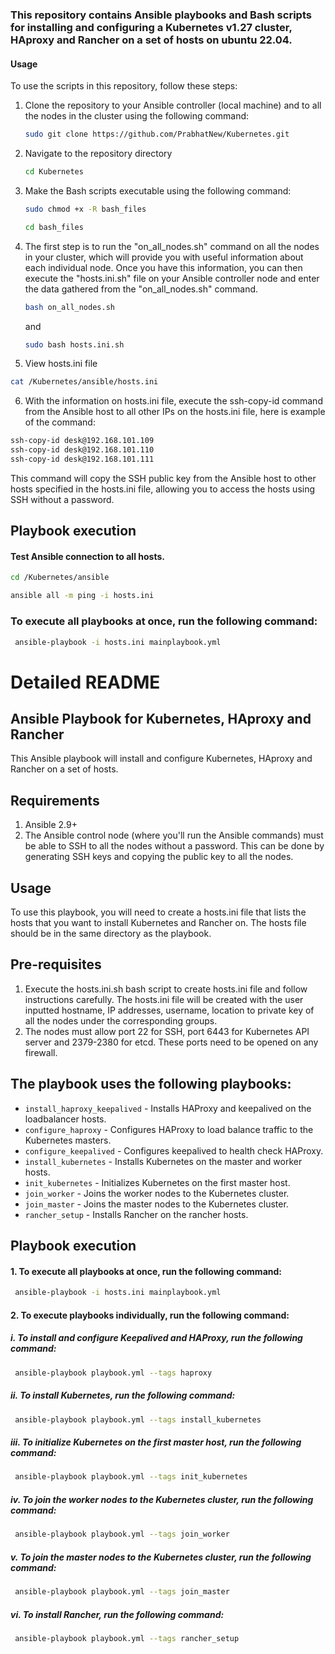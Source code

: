 ### This repository contains Ansible playbooks and Bash scripts for installing and configuring a Kubernetes v1.27 cluster, HAproxy and Rancher on a set of hosts on ubuntu 22.04.
#### Usage
To use the scripts in this repository, follow these steps:
1. Clone the repository to your Ansible controller (local machine) and to all the nodes in the cluster using the following command:
   ```sh
   sudo git clone https://github.com/PrabhatNew/Kubernetes.git
   ```

2. Navigate to the repository directory
   ```sh 
   cd Kubernetes
   ```

3. Make the Bash scripts executable using the following command:
   ```sh
   sudo chmod +x -R bash_files
   ```
   ```sh
   cd bash_files
   ```

4. The first step is to run the "on_all_nodes.sh" command on all the nodes in your cluster, which will provide you with useful information about each individual node. Once you have this information, you can then execute the "hosts.ini.sh" file on your Ansible controller node and enter the data gathered from the "on_all_nodes.sh" command. 
   ```sh
   bash on_all_nodes.sh
   ```
   and

   ```sh
   sudo bash hosts.ini.sh
   ```

5. View hosts.ini file 
```sh
cat /Kubernetes/ansible/hosts.ini
```

6. With the information on hosts.ini file, execute the ssh-copy-id command from the Ansible host to all other IPs on the hosts.ini file, here is example of the command:
```sh
ssh-copy-id desk@192.168.101.109
ssh-copy-id desk@192.168.101.110
ssh-copy-id desk@192.168.101.111
```
This command will copy the SSH public key from the Ansible host to other hosts specified in the hosts.ini file, allowing you to access the hosts using SSH without a password.

## Playbook execution

#### Test Ansible connection to all hosts.
```sh
cd /Kubernetes/ansible
```
```sh
ansible all -m ping -i hosts.ini 
```
### To execute all playbooks at once, run the following command:
```sh
 ansible-playbook -i hosts.ini mainplaybook.yml 
```

# Detailed README

## Ansible Playbook for Kubernetes, HAproxy and Rancher
This Ansible playbook will install and configure Kubernetes, HAproxy and Rancher on a set of hosts.
## Requirements
1. Ansible 2.9+
2. The Ansible control node (where you'll run the Ansible commands) must be able to SSH to all the nodes without a password. This can be done by generating SSH keys and copying the public key to all the nodes.

## Usage
To use this playbook, you will need to create a hosts.ini file that lists the hosts that you want to install Kubernetes and Rancher on. The hosts file should be in the same directory as the playbook.

## Pre-requisites
1. Execute the hosts.ini.sh bash script to create hosts.ini file and follow instructions carefully. The hosts.ini file will be created with the user inputted hostname, IP addresses, username, location to private key of all the nodes under the corresponding groups. 
2. The nodes must allow port 22 for SSH, port 6443 for Kubernetes API server and 2379-2380 for etcd. These ports need to be opened on any firewall.

## The playbook uses the following playbooks:
* `install_haproxy_keepalived` - Installs HAProxy and keepalived on the loadbalancer hosts.
* `configure_haproxy` - Configures HAProxy to load balance traffic to the Kubernetes masters.
* `configure_keepalived` - Configures keepalived to health check HAProxy.
* `install_kubernetes` - Installs Kubernetes on the master and worker hosts.
* `init_kubernetes` - Initializes Kubernetes on the first master host.
* `join_worker` - Joins the worker nodes to the Kubernetes cluster.
* `join_master` - Joins the master nodes to the Kubernetes cluster.
* `rancher_setup` - Installs Rancher on the rancher hosts.

## Playbook execution
#### 1. To execute all playbooks at once, run the following command:
```sh
 ansible-playbook -i hosts.ini mainplaybook.yml 
```

#### 2. To execute playbooks individually, run the following command:

 #####   i. To install and configure Keepalived and HAProxy, run the following command:
```sh
 ansible-playbook playbook.yml --tags haproxy 
```

 #####   ii. To install Kubernetes, run the following command:
```sh
 ansible-playbook playbook.yml --tags install_kubernetes 
```

 #####   iii. To initialize Kubernetes on the first master host, run the following command:
```sh
 ansible-playbook playbook.yml --tags init_kubernetes
```

 #####   iv. To join the worker nodes to the Kubernetes cluster, run the following command:
```sh
 ansible-playbook playbook.yml --tags join_worker 
```

 #####  v. To join the master nodes to the Kubernetes cluster, run the following command:
```sh
 ansible-playbook playbook.yml --tags join_master 
```

 #####   vi. To install Rancher, run the following command:
```sh
 ansible-playbook playbook.yml --tags rancher_setup 
```
